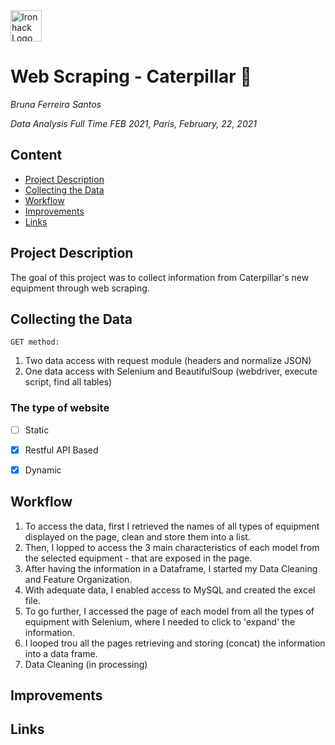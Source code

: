 <img src="https://bit.ly/2VnXWr2" alt="Ironhack Logo" width="50"/>

# Web Scraping - Caterpillar :tractor:

*Bruna Ferreira Santos*

*Data Analysis Full Time FEB 2021, Paris, February, 22, 2021*

## Content
- [Project Description](#project-description)
- [Collecting the Data](#collecting-the-data)
- [Workflow](#workflow)
- [Improvements](#improvements)
- [Links](#links)

## Project Description
The goal of this project was to collect information from Caterpillar's new equipment through web scraping. 

## Collecting the Data

```GET method:```

1. Two data access with request module (headers and normalize JSON)
2. One data access with Selenium and BeautifulSoup (webdriver, execute script, find all tables)

### The type of website 

- [ ] Static

- [X] Restful API Based

- [X] Dynamic

## Workflow

1. To access the data, first I retrieved the names of all types of equipment displayed on the page, clean and store them into a list.
2. Then, I lopped to access the 3 main characteristics of each model from the selected equipment - that are exposed in the page.
3. After having the information in a Dataframe, I started my Data Cleaning and Feature Organization.
4. With adequate data, I enabled access to MySQL and created the excel file.
5. To go further, I accessed the page of each model from all the types of equipment with Selenium, where I needed to click to 'expand' the information. 
6. I looped trou all the pages retrieving and storing (concat) the information into a data frame.
7. Data Cleaning (in processing)

## Improvements

## Links

